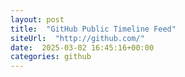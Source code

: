```yaml
---
layout: post
title:  "GitHub Public Timeline Feed"
siteUrl:  "http://github.com/"
date:  2025-03-02 16:45:16+00:00
categories: github
---
```

